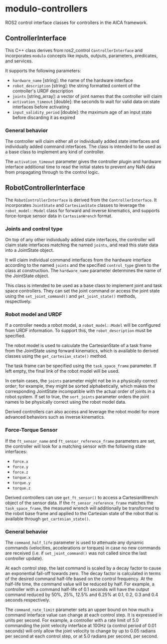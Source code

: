 # modulo-controllers

ROS2 control interface classes for controllers in the AICA framework.

## ControllerInterface

This C++ class derives from ros2_control `ControllerInterface` and incorporates `modulo` concepts like inputs, outputs,
parameters, predicates, and services.

It supports the following parameters:

- `hardware_name` [string]: the name of the hardware interface
- `robot_description` [string]: the string formatted content of the controller's URDF description
- `joints` [string_array]: a vector of joint names that the controller will claim
- `activation_timeout` [double]: the seconds to wait for valid data on state interfaces before activating
- `input_validity_period` [double]: the maximum age of an input state before discarding it as expired

### General behavior

The controller will claim either all or individually added state interfaces and individually added command
interfaces. The class is intended to be used as a base class to implement any kind of controller.

The `activation_timeout` parameter gives the controller plugin and hardware interface additional time to read the
initial states to prevent any NaN data from propagating through to the control logic.

## RobotControllerInterface

The `RobotControllerInterface` is derived from the `ControllerInterface`. It incorporates `JointState` and
`CartesianState` classes to leverage the `robot_model::Model` class for forward and inverse kinematics, and supports
force-torque sensor data in `CartesianWrench` format.

### Joints and control type

On top of any other individually added state interfaces, the controller will claim state interfaces matching the named
`joints`, and read this state data into a JointState object.

It will claim individual command interfaces from the hardware interface according to the named
`joints` and the specified `control_type` given to the class at construction. The `hardware_name` parameter determines
the name of the JointState object.

This class is intended to be used as a base class to implement joint and task space controllers. They can set the
joint command or access the joint state using the `set_joint_command()` and `get_joint_state()` methods, respectively.

### Robot model and URDF

If a controller needs a robot model, a `robot_model::Model` will be configured from URDF information. To support this,
the `robot_description` must be specified.

The robot model is used to calculate the CartesianState of a task frame from the JointState using forward kinematics,
which is available to derived classes using the `get_cartesian_state()` method.

The task frame can be specified using the `task_space_frame` parameter. If left empty, the final link of the
robot model will be used.

In certain cases, the `joints` parameter might not be in a physically correct order; for example, they might be sorted
alphabetically, which makes the corresponding JointState incompatible with the actual order of joints in a robot system.
If set to true, the `sort_joints` parameter orders the joint names to be physically correct using the robot model data.

Derived controllers can also access and leverage the robot model for more advanced behaviors such as inverse kinematics.

### Force-Torque Sensor

If the `ft_sensor_name` and `ft_sensor_reference_frame` parameters are set, the controller will look for a matching
sensor with the following state interfaces:

- `force.x`
- `force.y`
- `force.z`
- `torque.x`
- `torque.y`
- `torque.z`

Derived controllers can use `get_ft_sensor()` to access a CartesianWrench object of the sensor data. If the
`ft_sensor_reference_frame` matches the `task_space_frame`, the measured wrench will additionally be transformed to
the robot base frame and applied to the Cartesian state of the robot that is available through `get_cartesian_state()`.

### General behavior

The `command_half_life` parameter is used to attenuate any dynamic commands (velocities, accelerations or torques) in
case no new commands are received (i.e. if `set_joint_command()` was not called since the last controller update).

At each control step, the last command is scaled by a decay factor to cause an exponential fall-off towards zero. The
decay factor is calculated in terms of the desired command half-life based on the control frequency.
At the half-life time, the command value will be reduced by half. For example, a controller with a command half-life
of 0.1 seconds will have the output command reduced by 50%, 25%, 12.5% and 6.25% at 0.1, 0.2, 0.3 and 0.4 seconds
respectively.

The `command_rate_limit` parameter sets an upper bound on how much a command interface value can change at each
control step. It is expressed in units per second. For example, a controller with a rate limit of 5.0 commanding the
joint velocity interface at 100Hz (a control period of 0.01 seconds) will only allow the joint velocity to change by
up to 0.05 radians per second at each control step, or at 5.0 radians per second, per second.
